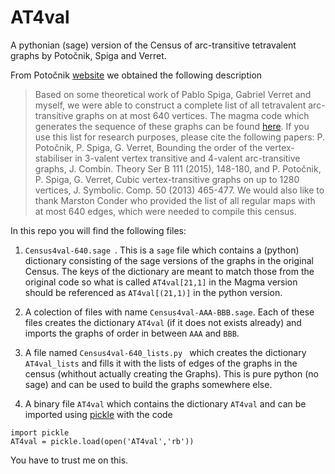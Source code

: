 # AT4val
A pythonian (sage) version of the Census of arc-transitive tetravalent graphs by Potočnik, Spiga and Verret.

From Potočnik [website](https://www.fmf.uni-lj.si/~potocnik/work.htm) we obtained the following description

> Based on some theoretical work of Pablo Spiga, Gabriel Verret and myself, we were able to construct a complete list of all tetravalent arc-transitive graphs on at most 640 vertices. The magma code which generates the sequence of these graphs can be found [here](https://www.fmf.uni-lj.si/~potocnik/work_datoteke/Census4val-640.mgm). If you use this list for research purposes, please cite the following papers: P. Potočnik, P. Spiga, G. Verret, Bounding the order of the vertex-stabiliser in 3-valent vertex transitive and 4-valent arc-transitive graphs, J. Combin. Theory Ser B 111 (2015), 148-180, and P. Potočnik, P. Spiga, G. Verret, Cubic vertex-transitive graphs on up to 1280 vertices, J. Symbolic. Comp. 50 (2013) 465-477. We would also like to thank Marston Conder who provided the list of all regular maps with at most 640 edges, which were needed to compile this census.

In this repo you will find the following files:

1. `Census4val-640.sage `. This is a `sage` file which contains a (python) dictionary consisting of the sage versions of the graphs in the original Census. The keys of the dictionary are meant to match those from the original code so what is called `AT4val[21,1]` in the Magma version should be referenced as `AT4val[(21,1)]` in the python version.

2. A colection of files with name `Census4val-AAA-BBB.sage`. Each of these files creates the dictionary `AT4val` (if it does not exists already) and imports the graphs of order in between `AAA` and `BBB`.

3. A file named `Census4val-640_lists.py ` which creates the dictionary `AT4val_lists`
and fills it with the lists of edges of the graphs in the census (whithout actually creating the Graphs). This is pure python (no sage) and can be used to build the graphs somewhere else.

4. A binary file `AT4val` which contains the dictionary `AT4val` and can be imported using [pickle](https://docs.python.org/3/library/pickle.html) with the code

  ```
  import pickle
  AT4val = pickle.load(open('AT4val','rb'))
  ```
  You have to trust me on this.
